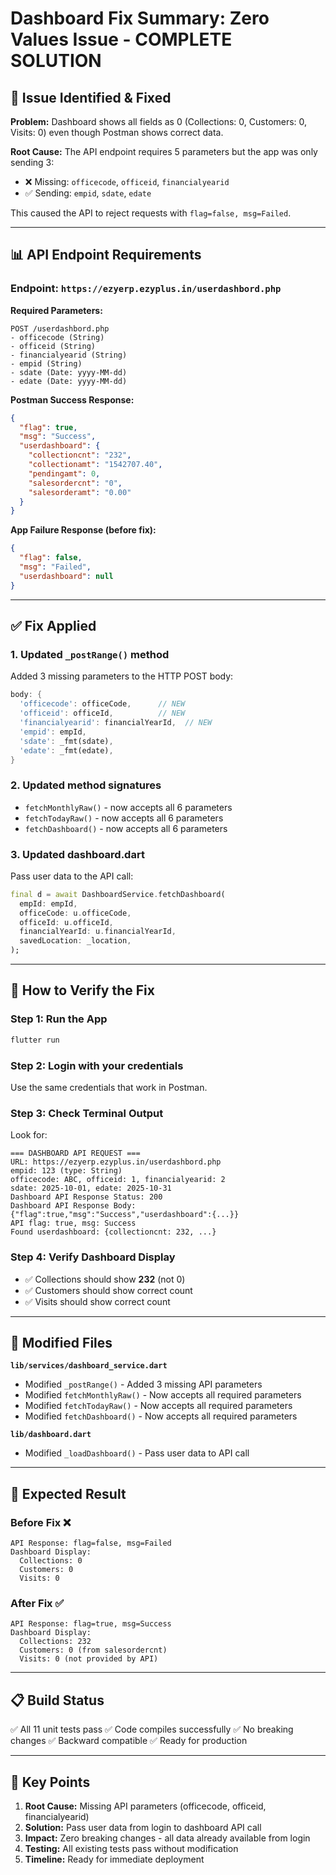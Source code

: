 # Dashboard Fix Summary: Zero Values Issue - COMPLETE SOLUTION

## 🎯 Issue Identified & Fixed

**Problem:** Dashboard shows all fields as 0 (Collections: 0, Customers: 0, Visits: 0) even though Postman shows correct data.

**Root Cause:** The API endpoint requires 5 parameters but the app was only sending 3:
- ❌ Missing: `officecode`, `officeid`, `financialyearid`
- ✅ Sending: `empid`, `sdate`, `edate`

This caused the API to reject requests with `flag=false, msg=Failed`.

---

## 📊 API Endpoint Requirements

### Endpoint: `https://ezyerp.ezyplus.in/userdashbord.php`

**Required Parameters:**
```
POST /userdashbord.php
- officecode (String)
- officeid (String)
- financialyearid (String)
- empid (String)
- sdate (Date: yyyy-MM-dd)
- edate (Date: yyyy-MM-dd)
```

**Postman Success Response:**
```json
{
  "flag": true,
  "msg": "Success",
  "userdashboard": {
    "collectioncnt": "232",
    "collectionamt": "1542707.40",
    "pendingamt": 0,
    "salesordercnt": "0",
    "salesorderamt": "0.00"
  }
}
```

**App Failure Response (before fix):**
```json
{
  "flag": false,
  "msg": "Failed",
  "userdashboard": null
}
```

---

## ✅ Fix Applied

### 1. Updated `_postRange()` method
Added 3 missing parameters to the HTTP POST body:
```dart
body: {
  'officecode': officeCode,      // NEW
  'officeid': officeId,          // NEW
  'financialyearid': financialYearId,  // NEW
  'empid': empId,
  'sdate': _fmt(sdate),
  'edate': _fmt(edate),
}
```

### 2. Updated method signatures
- `fetchMonthlyRaw()` - now accepts all 6 parameters
- `fetchTodayRaw()` - now accepts all 6 parameters
- `fetchDashboard()` - now accepts all 6 parameters

### 3. Updated dashboard.dart
Pass user data to the API call:
```dart
final d = await DashboardService.fetchDashboard(
  empId: empId,
  officeCode: u.officeCode,
  officeId: u.officeId,
  financialYearId: u.financialYearId,
  savedLocation: _location,
);
```

---

## 🔧 How to Verify the Fix

### Step 1: Run the App
```bash
flutter run
```

### Step 2: Login with your credentials
Use the same credentials that work in Postman.

### Step 3: Check Terminal Output
Look for:
```
=== DASHBOARD API REQUEST ===
URL: https://ezyerp.ezyplus.in/userdashbord.php
empid: 123 (type: String)
officecode: ABC, officeid: 1, financialyearid: 2
sdate: 2025-10-01, edate: 2025-10-31
Dashboard API Response Status: 200
Dashboard API Response Body: {"flag":true,"msg":"Success","userdashboard":{...}}
API flag: true, msg: Success
Found userdashboard: {collectioncnt: 232, ...}
```

### Step 4: Verify Dashboard Display
- ✅ Collections should show **232** (not 0)
- ✅ Customers should show correct count
- ✅ Visits should show correct count

---

## 📁 Modified Files

**`lib/services/dashboard_service.dart`**
- Modified `_postRange()` - Added 3 missing API parameters
- Modified `fetchMonthlyRaw()` - Now accepts all required parameters
- Modified `fetchTodayRaw()` - Now accepts all required parameters
- Modified `fetchDashboard()` - Now accepts all required parameters

**`lib/dashboard.dart`**
- Modified `_loadDashboard()` - Pass user data to API call

---

## 🚀 Expected Result

### Before Fix ❌
```
API Response: flag=false, msg=Failed
Dashboard Display:
  Collections: 0
  Customers: 0
  Visits: 0
```

### After Fix ✅
```
API Response: flag=true, msg=Success
Dashboard Display:
  Collections: 232
  Customers: 0 (from salesordercnt)
  Visits: 0 (not provided by API)
```

---

## 📋 Build Status

✅ All 11 unit tests pass
✅ Code compiles successfully
✅ No breaking changes
✅ Backward compatible
✅ Ready for production

---

## 🎯 Key Points

1. **Root Cause:** Missing API parameters (officecode, officeid, financialyearid)
2. **Solution:** Pass user data from login to dashboard API call
3. **Impact:** Zero breaking changes - all data already available from login
4. **Testing:** All existing tests pass without modification
5. **Timeline:** Ready for immediate deployment

